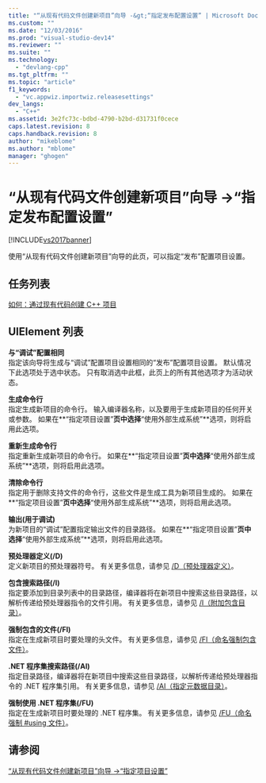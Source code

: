 ```yaml
---
title: "“从现有代码文件创建新项目”向导 -&gt;“指定发布配置设置” | Microsoft Docs"
ms.custom: ""
ms.date: "12/03/2016"
ms.prod: "visual-studio-dev14"
ms.reviewer: ""
ms.suite: ""
ms.technology: 
  - "devlang-cpp"
ms.tgt_pltfrm: ""
ms.topic: "article"
f1_keywords: 
  - "vc.appwiz.importwiz.releasesettings"
dev_langs: 
  - "C++"
ms.assetid: 3e2fc73c-bdbd-4790-b2bd-d31731f0cece
caps.latest.revision: 8
caps.handback.revision: 8
author: "mikeblome"
ms.author: "mblome"
manager: "ghogen"
---
```

# “从现有代码文件创建新项目”向导 -&gt;“指定发布配置设置”
[!INCLUDE[vs2017banner](../assembler/inline/includes/vs2017banner.md)]

使用“从现有代码文件创建新项目”向导的此页，可以指定“发布”配置项目设置。  
  
## 任务列表  
 [如何：通过现有代码创建 C\+\+ 项目](../ide/how-to-create-a-cpp-project-from-existing-code.md)  
  
## UIElement 列表  
 **与“调试”配置相同**  
 指定该向导将生成与“调试”配置项目设置相同的“发布”配置项目设置。  默认情况下此选项处于选中状态。  只有取消选中此框，此页上的所有其他选项才为活动状态。  
  
 **生成命令行**  
 指定生成新项目的命令行。  输入编译器名称，以及要用于生成新项目的任何开关或参数。  如果在**“指定项目设置”**页中选择**“使用外部生成系统”**选项，则将启用此选项。  
  
 **重新生成命令行**  
 指定重新生成新项目的命令行。  如果在**“指定项目设置”**页中选择**“使用外部生成系统”**选项，则将启用此选项。  
  
 **清除命令行**  
 指定用于删除支持文件的命令行，这些文件是生成工具为新项目生成的。  如果在**“指定项目设置”**页中选择**“使用外部生成系统”**选项，则将启用此选项。  
  
 **输出\(用于调试\)**  
 为新项目的“调试”配置指定输出文件的目录路径。  如果在**“指定项目设置”**页中选择**“使用外部生成系统”**选项，则将启用此选项。  
  
 **预处理器定义\(\/D\)**  
 定义新项目的预处理器符号。  有关更多信息，请参见 [\/D（预处理器定义）](../build/reference/d-preprocessor-definitions.md)。  
  
 **包含搜索路径\(\/I\)**  
 指定要添加到目录列表中的目录路径，编译器将在新项目中搜索这些目录路径，以解析传递给预处理器指令的文件引用。  有关更多信息，请参见 [\/I（附加包含目录）](../build/reference/i-additional-include-directories.md)。  
  
 **强制包含的文件\(\/FI\)**  
 指定在生成新项目时要处理的头文件。  有关更多信息，请参见 [\/FI（命名强制包含文件）](../build/reference/fi-name-forced-include-file.md)。  
  
 **.NET 程序集搜索路径\(\/AI\)**  
 指定目录路径，编译器将在新项目中搜索这些目录路径，以解析传递给预处理器指令的 .NET 程序集引用。  有关更多信息，请参见 [\/AI（指定元数据目录）](../build/reference/ai-specify-metadata-directories.md)。  
  
 **强制使用 .NET 程序集\(\/FU\)**  
 指定在生成新项目时要处理的 .NET 程序集。  有关更多信息，请参见 [\/FU（命名强制 \#using 文件）](../build/reference/fu-name-forced-hash-using-file.md)。  
  
## 请参阅  
 [“从现有代码文件创建新项目”向导 \-\>“指定项目设置”](../ide/specify-project-settings-create-new-project-from-existing-code-files-wizard.md)